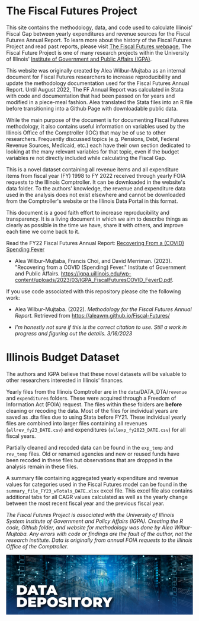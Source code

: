 # The Fiscal Futures Project

This site contains the methodology, data, and code used to calculate Illinois' Fiscal Gap between yearly expenditures and revenue sources for the Fiscal Futures Annual Report. To learn more about the history of the Fiscal Futures Project and read past reports, please visit [The Fiscal Futures webpage.](https://igpa.uillinois.edu/fiscal-futures-project/) The Fiscal Future Project is one of many research projects within the University of Illinois' [Institute of Government and Public Affairs (IGPA)](https://igpa.uillinois.edu/).

This website was originally created by Alea Wilbur-Mujtaba as an internal document for Fiscal Futures researchers to increase reproducibility and update the methodology documentation used for the Fiscal Futures Annual Report. Until August 2022, The FF Annual Report was calculated in Stata with code and documentation that had been passed on for years and modified in a piece-meal fashion. Alea translated the Stata files into an R file before transitioning into a Github Page with downloadable public data.

While the main purpose of the document is for documenting Fiscal Futures methodology, it also contains useful information on variables used by the Illinois Office of the Comptroller (IOC) that may be of use to other researchers. Frequently discussed topics (e.g. Pensions, Debt, Federal Revenue Sources, Medicaid, etc.) each have their own section dedicated to looking at the many relevant variables for that topic, even if the budget variables re not directly included while calculating the Fiscal Gap.

This is a novel dataset containing all revenue items and all expenditure items from fiscal year (FY) 1998 to FY 2022 received through yearly FOIA requests to the Illinois Comptroller. It can be downloaded in the website's data folder. To the authors' knowledge, the revenue and expenditure data used in the analysis does not exist elsewhere and cannot be downloaded from the Comptroller's website or the Illinois Data Portal in this format.

This document is a good faith effort to increase reproducibility and transparency. It is a living document in which we aim to describe things as clearly as possible in the time we have, share it with others, and improve each time we come back to it.

Read the FY22 Fiscal Futures Annual Report: [Recovering From a (COVID) Spending Fever](https://igpa.uillinois.edu/wp-content/uploads/2023/03/IGPA_FiscalFuturesCOVID_FeverD.pdf)

-   Alea Wilbur-Mujtaba, Francis Choi, and David Merriman. (2023). "Recovering from a COVID (Spending) Fever." Institute of Government and Public Affairs. <https://igpa.uillinois.edu/wp-content/uploads/2023/03/IGPA_FiscalFuturesCOVID_FeverD.pdf>.

If you use code associated with this repository please cite the following work:

-   Alea Wilbur-Mujtaba. (2022). *Methodology for the Fiscal Futures Annual Report.* Retrieved from <https://aleawm.github.io/Fiscal-Futures/>

-   *I'm honestly not sure if this is the correct citation to use. Still a work in progress and figuring out the details. 3/16/2023*

# Illinois Budget Dataset

The authors and IGPA believe that these novel datasets will be valuable to other researchers interested in Illinois' finances.

Yearly files from the Illinois Comptroller are in the `data`/DATA_DTA/`revenue` and `expenditures` folders. These were acquired through a Freedom of Information Act (FOIA) request. The files within these folders are **before** cleaning or recoding the data. Most of the files for individual years are saved as .dta files due to using Stata before FY21. These individual yearly files are combined into larger files containing all revenues (`allrev_fy23_DATE.csv`) and expenditures (`allexp_fy2023_DATE.csv`) for all fiscal years.

Partially cleaned and recoded data can be found in the `exp_temp` and `rev_temp` files. Old or renamed agencies and new or reused funds have been recoded in these files but observations that are dropped in the analysis remain in these files.

A summary file containing aggregated yearly expenditure and revenue values for categories used in the Fiscal Futures model can be found in the `summary_file_FY23_wTotals_DATE.xlsx` excel file. This excel file also contains additional tabs for all CAGR values calculated as well as the yearly change between the most recent fiscal year and the previous fiscal year.

*The Fiscal Futures Project is associated with the University of Illinois System Institute of Government and Policy Affairs (IGPA). Creating the R code, Github folder, and website for methodology was done by Alea Wilbur-Mujtaba. Any errors with code or findings are the fault of the author, not the research institute. Data is originally from annual FOIA requests to the Illinois Office of the Comptroller.*

![](images/DataWarehouseB.jpg)
